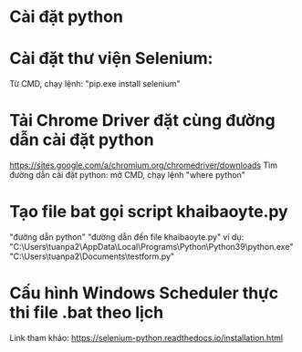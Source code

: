 # Cài đặt python

# Cài đặt thư viện Selenium: 
  Từ CMD, chạy lệnh: "pip.exe install selenium"
# Tải Chrome Driver đặt cùng đường dẫn cài đặt python
  https://sites.google.com/a/chromium.org/chromedriver/downloads
  Tìm đường dẫn cài đặt python: mở CMD, chạy lệnh "where python"

# Tạo file bat gọi script khaibaoyte.py
  "đường dẫn python" "đường dẫn đến file khaibaoyte.py"
  ví dụ: "C:\Users\tuanpa2\AppData\Local\Programs\Python\Python39\python.exe" "C:\Users\tuanpa2\Documents\testform.py"

# Cấu hình Windows Scheduler thực thi file .bat theo lịch

Link tham khảo:
https://selenium-python.readthedocs.io/installation.html
